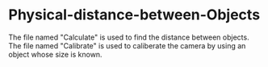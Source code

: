 # Physical-distance-between-Objects
The file named "Calculate" is used to find the distance between objects.
The file named "Calibrate" is used to caliberate the camera by using an object whose size is known. 
